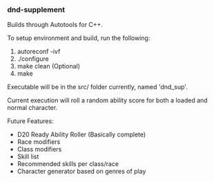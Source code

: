 ### dnd-supplement ###

Builds through Autotools for C++.

To setup environment and build, run the following:
1. autoreconf -ivf
2. ./configure
3. make clean (Optional)
4. make

Executable will be in the src/ folder currently, named 'dnd_sup'.  

Current execution will roll a random ability score for both a loaded and normal character.

Future Features:
* D20 Ready Ability Roller (Basically complete)
* Race modifiers
* Class modifiers
* Skill list
* Recommended skills per class/race
* Character generator based on genres of play
